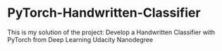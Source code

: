 # PyTorch-Handwritten-Classifier
This is my solution of the project: Develop a Handwritten Classifier with PyTorch from Deep Learning Udacity Nanodegree
